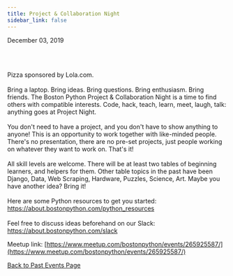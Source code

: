 ```yaml
---
title: Project & Collaboration Night
sidebar_link: false
---
```


December 03, 2019



<p><br/><br/></p>

<p>Pizza sponsored by Lola.com.<br/><br/>Bring a laptop. Bring ideas. Bring questions. Bring enthusiasm. Bring friends. The Boston Python Project &amp; Collaboration Night is a time to find others with compatible interests. Code, hack, teach, learn, meet, laugh, talk: anything goes at Project Night.<br/><br/>You don't need to have a project, and you don't have to show anything to anyone! This is an opportunity to work together with like-minded people. There's no presentation, there are no pre-set projects, just people working on whatever they want to work on. That's it!<br/><br/>All skill levels are welcome. There will be at least two tables of beginning learners, and helpers for them. Other table topics in the past have been Django, Data, Web Scraping, Hardware, Puzzles, Science, Art. Maybe you have another idea? Bring it!<br/><br/>Here are some Python resources to get you started: <a class="link" href="https://about.bostonpython.com/python_resources" rel="nofollow ugc" target="_blank" title="https://about.bostonpython.com/python_resources">https://about.bostonpython.com/python_resources</a><br/><br/>Feel free to discuss ideas beforehand on our Slack: <a class="link" href="https://about.bostonpython.com/slack" rel="nofollow ugc" target="_blank" title="https://about.bostonpython.com/slack">https://about.bostonpython.com/slack</a></p>


Meetup link: [https://www.meetup.com/bostonpython/events/265925587/](https://www.meetup.com/bostonpython/events/265925587/)

[Back to Past Events Page](index.md)
